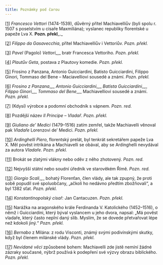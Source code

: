 ```yaml
---
title: Poznámky pod čarou
---
```


[\[1\]](../Text/vladar_005.html#_ftnref1) _Francesco Vettori_ (1474-1539), důvěrný přítel Machiavelliův (byli spolu r. 1507 s poselstvím u císaře Maxmiliána); vyslanec republiky florentské u papeže Lva X. __Pozn. překl___._

[\[2\]](../Text/vladar_005.html#_ftnref2) _Filippo da Gasavecchia_, přítel Machiavelliův i Vettoriův. _Pozn. překl._

[\[3\]](../Text/vladar_005.html#_ftnref3) _Pavel_ (Pagolo) _Vettori__,_ bratr Francesca Vettoriho. _Pozn. překl._

[\[4\]](../Text/vladar_005.html#_ftnref4) _Plautův Geta_, postava z Plautovy komedie. _Pozn. překl._

[\[5\]](../Text/vladar_005.html#_ftnref5) Frosino z Panzana, Antonio Guicciardini, Batisto Guicciardini, Filippo Ginori, Tommaso del Bene – Maciavelliovi sousedé a známí. _Pozn. překl._

[\[6\]](../Text/vladar_005.html#_ftnref6) _Frosino z Panzana__,_ _Antonio Guicciardini__,_ _Batista Guicciardini__,_ _Filippo Ginori__,_ _Tommaso del Bene__,_ Machiavelliovi sousedé a známí. _Pozn. překl._

[\[7\]](../Text/vladar_005.html#_ftnref7) (Kdysi) výrobce a podomní obchodník s vápnem. _Pozn. red._

[\[8\]](../Text/vladar_005.html#_ftnref8) Pozdější název _Il Principe – Vladař_. _Pozn. překl._

[\[9\]](../Text/vladar_005.html#_ftnref9) _Giuliano de’ Medici_ (1479–1516) zatím zemřel, takže Machiavelli věnoval pak _Vladaře_ Lorenzovi de’ Medici. _Pozn. překl._

[\[10\]](../Text/vladar_005.html#_ftnref10) _Ardinghelli Piero_, florentský prelát, byl tenkrát sekretářem papeže Lva X. Měl pověst intrikána a Machiavelli se obával, aby se Ardinghelli nevydával za autora _Vladaře_. _Pozn. překl._

[\[11\]](../Text/vladar_008.html#_ftnref11) Brokát se zlatými vlákny nebo oděv z něho zhotovený. _Pozn. red._

[\[12\]](../Text/vladar_016.html#_ftnref12) Nejvyšší státní nebo soudní úředník ve starověkém Římě. _Pozn. red._

[\[13\]](../Text/vladar_017.html#_ftnref13) _Giorgio Scali__,_ bohatý Florenťan, člen vlády, ale tak zpupný, že proti sobě popudil své spoluobčany, „ačkoli ho nedávno předtím zbožňovali“, a byl 1382 sťat. _Pozn. překl._

[\[14\]](../Text/vladar_021.html#_ftnref14) _Konstantinopolský císař:_ Jan Cantacuzen. _Pozn. překl._

[\[15\]](../Text/vladar_026.html#_ftnref15) Narážka na aragonského krále Ferdinanda V. Katolického (1452–1516), o němž i Guicciardini, který býval vyslancem u jeho dvora, napsal: „Má pověst vladaře, který často neplní daný slib. Myslím, že se dovede přetvařovat lépe než kdokoli jiný.“ _Pozn. překl._

[\[16\]](../Text/vladar_029.html#_ftnref16) _Bernabo_ z Milána: z rodu Visconti, známý svými podivínskými skutky, když byl členem milánské vlády. _Pozn. překl._

[\[17\]](../Text/vladar_034.html#_ftnref17) _Nevídané věci_ způsobené bohem: Machiavelli zde jistě nemíní žádné zázraky současné, nýbrž používá k podepření své výzvy obrazu biblického. _Pozn. překl._
